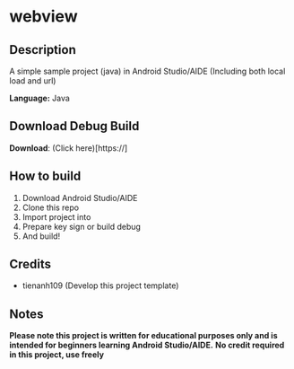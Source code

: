 # webview
## Description
A simple sample project (java) in Android Studio/AIDE (Including both local load and url)

**Language:** Java

## Download Debug Build

**Download**: (Click here)[https://]

## How to build
1. Download Android Studio/AIDE
2. Clone this repo
3. Import project into
4. Prepare key sign or build debug
5. And build!

## Credits
- tienanh109 (Develop this project template)

## Notes
**Please note this project is written for educational purposes only and is intended for beginners learning Android Studio/AIDE.**
**No credit required in this project, use freely**
